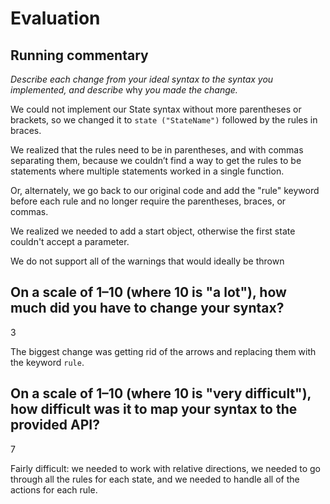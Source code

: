 # Evaluation

## Running commentary

_Describe each change from your ideal syntax to the syntax you implemented, and
describe_ why _you made the change._

We could not implement our State syntax without more parentheses or brackets, so we changed it to `state ("StateName")` followed by the rules in braces.

We realized that the rules need to be in parentheses, and with commas separating them, because we couldn’t find a way to get the rules to be statements where multiple statements worked in a single function.

Or, alternately, we go back to our original code and add the "rule" keyword before each rule and no longer require the parentheses, braces, or commas.

We realized we needed to add a start object, otherwise the first state couldn't accept a parameter.

We do not support all of the warnings that would ideally be thrown


## On a scale of 1–10 (where 10 is "a lot"), how much did you have to change your syntax? 

3

The biggest change was getting rid of the arrows and replacing them with the keyword `rule`.

## On a scale of 1–10 (where 10 is "very difficult"), how difficult was it to map your syntax to the provided API?

7

Fairly difficult: we needed to work with relative directions, we needed to go through all the rules for each state, and we needed to handle all of the actions for each rule.
